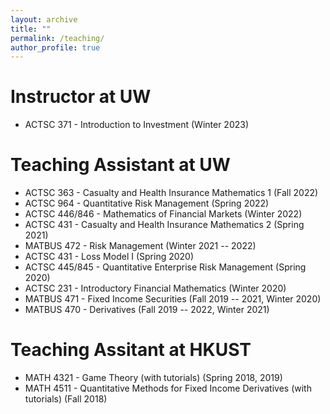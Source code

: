 ```yaml
---
layout: archive
title: ""
permalink: /teaching/
author_profile: true
---
```


# Instructor at UW
* ACTSC 371 - Introduction to Investment (Winter 2023)

# Teaching Assistant at UW
* ACTSC 363 - Casualty and Health Insurance Mathematics 1 (Fall 2022)
* ACTSC 964 - Quantitative Risk Management (Spring 2022)
* ACTSC 446/846 - Mathematics of Financial Markets (Winter 2022)
* ACTSC 431 - Casualty and Health Insurance Mathematics 2 (Spring 2021)
* MATBUS 472 - Risk Management (Winter 2021 -- 2022)
* ACTSC 431 - Loss Model I (Spring 2020)
* ACTSC 445/845 - Quantitative Enterprise Risk Management (Spring 2020)
* ACTSC 231 - Introductory Financial Mathematics (Winter 2020)
* MATBUS 471 - Fixed Income Securities (Fall 2019 -- 2021, Winter 2020)
* MATBUS 470 - Derivatives (Fall 2019 -- 2022, Winter 2021)

# Teaching Assitant at HKUST
* MATH 4321 - Game Theory (with tutorials) (Spring 2018, 2019)
* MATH 4511 - Quantitative Methods for Fixed Income Derivatives (with tutorials) (Fall 2018)

